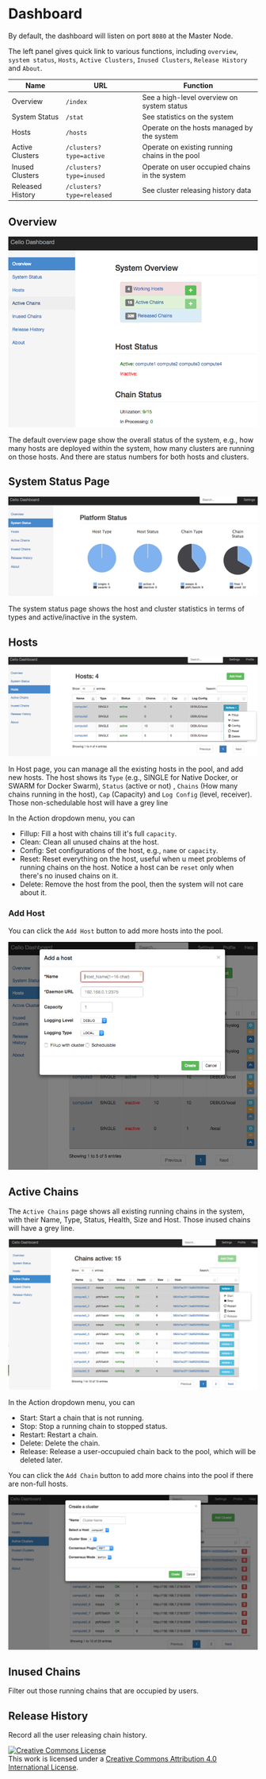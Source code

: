 # Dashboard

By default, the dashboard will listen on port `8080` at the Master Node.

The left panel gives quick link to various functions, including `overview`, `system status`, `Hosts`, `Active Clusters`, `Inused Clusters`, `Release History` and `About`.

| Name | URL | Function |
| --- | --- | --- |
| Overview | `/index` | See a high-level overview on system status |
| System Status | `/stat` | See statistics on the system |
| Hosts | `/hosts` | Operate on the hosts managed by the system |
| Active Clusters | `/clusters?type=active` | Operate on existing running chains in the pool |
| Inused Clusters | `/clusters?type=inused` | Operate on user occupied chains in the system |
| Released History  | `/clusters?type=released` | See cluster releasing history data |

## Overview

![Dashboard Overview](imgs/dashboard_overview.png)

The default overview page show the overall status of the system, e.g., how many hosts are deployed within the system, how many clusters are running on those hosts. And there are status numbers for both hosts and clusters.

## System Status Page

![dashboard status](imgs/dashboard_status.png)

The system status page shows the host and cluster statistics in terms of types and active/inactive in the system.

## Hosts

![dashboard hosts](imgs/dashboard_hosts.png)

In Host page, you can manage all the existing hosts in the pool, and add new hosts. The host shows its `Type` (e.g., SINGLE for Native Docker, or SWARM for Docker Swarm), `Status` (active or not) , `Chains` (How many chains running in the host), `Cap` (Capacity) and `Log Config` (level, receiver). Those non-schedulable host will have a grey line

In the Action dropdown menu, you can

* Fillup: Fill a host with chains till it's full `capacity`.
* Clean: Clean all unused chains at the host.
* Config: Set configurations of the host, e.g., `name` or `capacity`.
* Reset: Reset everything on the host, useful when u meet problems of running chains on the host. Notice a host can be `reset` only when there's no inused chains on it.
* Delete: Remove the host from the pool, then the system will not care about it.

### Add Host

You can click the `Add Host` button to add more hosts into the pool.

![dashboard add-host](imgs/dashboard_add_host.png)

## Active Chains

The `Active Chains` page shows all existing running chains in the system, with their Name, Type, Status, Health, Size and Host. Those inused chains will have a grey line.

![dashboard clusters](imgs/dashboard_clusters.png)

In the Action dropdown menu, you can

* Start: Start a chain that is not running.
* Stop: Stop a running chain to stopped status.
* Restart: Restart a chain.
* Delete: Delete the chain.
* Release: Release a user-occupuied chain back to the pool, which will be deleted later.

You can click the `Add Chain` button to add more chains into the pool if there are non-full hosts.

![dashboard add-cluster](imgs/dashboard_add_cluster.png)

## Inused Chains

Filter out those running chains that are occupied by users.

## Release History

Record all the user releasing chain history.


<a rel="license" href="http://creativecommons.org/licenses/by/4.0/"><img alt="Creative Commons License" style="border-width:0" src="https://i.creativecommons.org/l/by/4.0/88x31.png" /></a><br />This work is licensed under a <a rel="license" href="http://creativecommons.org/licenses/by/4.0/">Creative Commons Attribution 4.0 International License</a>.